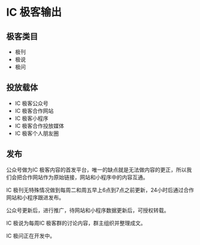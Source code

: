 # IC 极客输出

## 极客类目

- 极刊
- 极说
- 极问

## 投放载体

- IC 极客公众号
- IC 极客合作网站
- IC 极客小程序
- IC 极客合作投放媒体
- IC 极客个人朋友圈

## 发布

公众号做为IC 极客内容的首发平台，唯一的缺点就是无法做内容的更正，所以我们会把合作网站作为原始链接，网站和小程序中的内容互通。

IC 极刊无特殊情况做到每周二和周五早上6点到7点之前更新，24小时后通过合作网站和小程序跟进发布。

公众号更新后，进行推广，待网站和小程序数据更新后，可授权转载。

IC 极说为每周IC 极客群的讨论内容，群主组织并整理成文。

IC 极问正在开发中。
